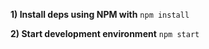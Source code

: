 **1) Install deps using NPM with**
```npm install```

**2) Start development environment**
```npm start```
